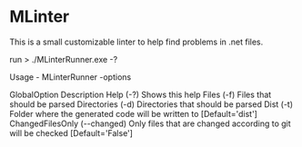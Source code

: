 # MLinter
This is a small customizable linter to help find problems in .net files.

run >  ./MLinterRunner.exe -?

Usage - MLinterRunner -options

GlobalOption                   Description
Help (-?)                      Shows this help
Files (-f)                     Files that should be parsed
Directories (-d)               Directories that should be parsed
Dist (-t)                      Folder where the generated code will be
                               written to [Default='dist']
ChangedFilesOnly (--changed)   Only files that are changed according to git
                               will be checked [Default='False']
